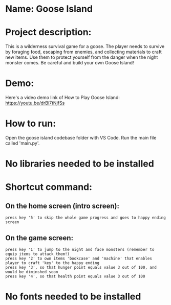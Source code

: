 # Name: Goose Island

# Project description:
This is a wilderness survival game for a goose. The player needs to survive by 
foraging food, escaping from enemies, and collecting materials to craft new items. 
Use them to protect yourself from the danger when the night monster comes. 
Be careful and build your own Goose Island!

# Demo:
Here's a video demo link of How to Play Goose Island: https://youtu.be/drBi7tNjfSs

# How to run:
Open the goose island codebase folder with VS Code. Run the main file called 'main.py'. 

# No libraries needed to be installed

# Shortcut command: 
## On the home screen (intro screen):
    press key '5' to skip the whole game progress and goes to happy ending screen
## On the game screen:
    press key '1' to jump to the night and face monsters (remember to equip items to attack them!)
    press key '2' to own items 'bookcase' and 'machine' that enables player to craft 'key' to the happy ending
    press key '3', so that hunger point equals value 3 out of 100, and would be diminshed soon
    press key '4', so that health point equals value 3 out of 100

# No fonts needed to be installed
